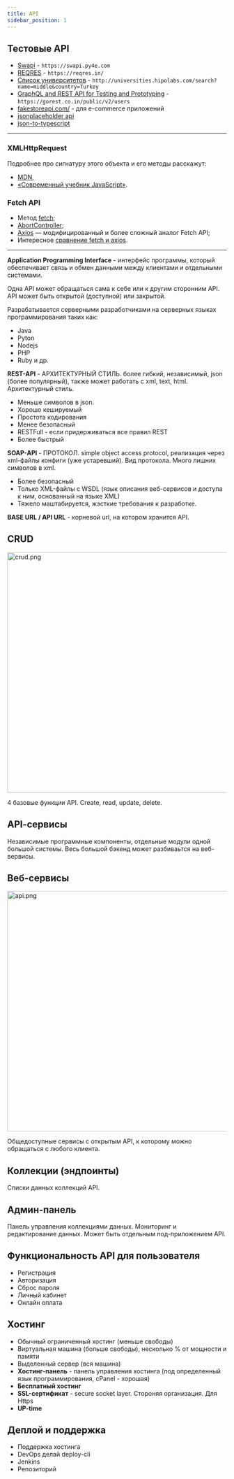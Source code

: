 ```yaml
---
title: API
sidebar_position: 1
---
```


## Тестовые API

- [Swapi](https://swapi.py4e.com/) - `https://swapi.py4e.com`
- [REQRES](https://reqres.in/) - `https://reqres.in/`
- [Список университетов](http://universities.hipolabs.com/) - `http://universities.hipolabs.com/search?name=middle&country=Turkey`
- [GraphQL and REST API for Testing and Prototyping](https://gorest.co.in/) - `https://gorest.co.in/public/v2/users`
- [fakestoreapi.com/](https://fakestoreapi.com/) - для e-commerce приложений
- [jsonplaceholder api](https://jsonplaceholder.typicode.com/)
- [json-to-typescript](https://transform.tools/json-to-typescript)

---

### XMLHttpRequest

Подробнее про сигнатуру этого объекта и его методы расскажут:

- [MDN](https://developer.mozilla.org/ru/docs/Web/API/XMLHttpRequest),
- [«Современный учебник JavaScript»](https://learn.javascript.ru/xmlhttprequest).

### Fetch API

- Метод [fetch](https://medium.com/webbdev/fetch-3d0b811ffcb5);
- [AbortController](https://developer.mozilla.org/en-US/docs/Web/API/AbortController);
- [Axios](https://github.com/axios/axios) — модифицированный и более сложный аналог Fetch API;
- Интересное [сравнение fetch и axios](https://habr.com/ru/company/ruvds/blog/477286/).

---

**Application Programming Interface** - интерфейс программы, который обеспечивает связь и обмен данными между клиентами и отдельными системами.

Одна API может обращаться сама к себе или к другим сторонним API. API может быть открытой (доступной) или закрытой.

Разрабатывается серверными разработчиками на серверных языках программирования таких как:

- Java
- Pyton
- Nodejs
- PHP
- Ruby и др.

**REST-API** - АРХИТЕКТУРНЫЙ СТИЛЬ. более гибкий, независимый, json (более популярный), также может работать с xml, text, html. Архитектурный стиль.

- Меньше символов в json.
- Хорошо кешируемый
- Простота кодирования
- Менее безопасный
- RESTFull - если придерживаться все правил REST
- Более быстрый

**SOAP-API** - ПРОТОКОЛ. simple object access protocol, реализация через xml-файлы конфиги (уже устаревший). Вид протокола. Много лишних символов в xml.

- Более безопасный
- Только XML-файлы с WSDL (язык описания веб-сервисов и доступа к ним, основанный на языке XML)
- Тяжело маштабируется, жэсткие требования к разработке.

**BASE URL / API URL** - корневой url, на котором хранится API.

## CRUD

<img src="../../../img/backend/crud.png" width="550" alt="crud.png" />

4 базовые функции API. Create, read, update, delete.

## API-cервисы

Независимые программные компоненты, отдельные модули одной большой системы. Весь большой бэкенд может разбиваьтся на веб-вервисы.

## Веб-cервисы

<img src="../../../img/backend/api.png" width="550" alt="api.png" />

Общедоступные сервисы с открытым API, к которому можно обращаться с любого клиента.

## Коллекции (эндпоинты)

Списки данных коллекций API.

## Админ-панель

Панель управления коллекциями данных. Мониторинг и редактирование данных. Может быть отдельным под-приложением API.

## Функциональность API для пользователя

- Регистрация
- Авторизация
- Сброс пароля
- Личный кабинет
- Онлайн оплата

## Хостинг

- Обычный ограниченный хостинг (меньше свободы)
- Виртуальная машина (больше свободы), несколько % от мощности и памяти
- Выделенный сервер (вся машина)
- **Хостинг-панель** - панель управления хостинга (под определенный язык программирования, cPanel - хорошая)
- **Бесплатный хостинг**
- **SSL-сертификат** - secure socket layer. Стороняя организация. Для Https
- **UP-time**

## Деплой и поддержка

- Поддержка хостинга
- DevOps делай deploy-cli
- Jenkins
- Репозиторий
